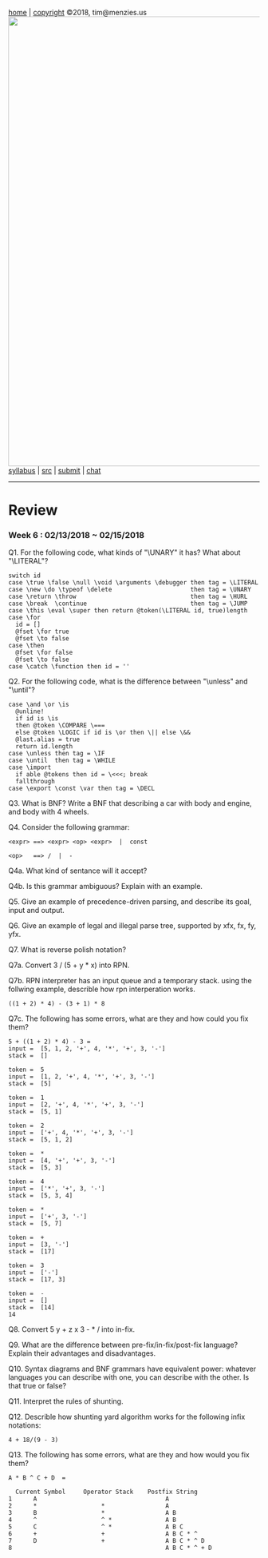 [home](http://tiny.cc/plm18) |
[copyright](https://github.com/txt/plm18/blob/master/LICENSE.md) &copy;2018, tim&commat;menzies.us
<br>
[<img width=900 src="https://raw.githubusercontent.com/txt/plm18/master/img/banner.png">](http://tiny.cc/plm18)<br>
[syllabus](https://github.com/txt/plm18/blob/master/doc/syllabus.md) |
[src](https://github.com/txt/plm18/tree/master/src) |
[submit](http://tiny.cc/plm18give) |
[chat](https://plm18.slack.com/)


______



# Review

### Week 6 : 02/13/2018 ~ 02/15/2018

Q1. For the following code, what kinds of "\UNARY" it has? What about "\LITERAL"?

	switch id
    case \true \false \null \void \arguments \debugger then tag = \LITERAL
    case \new \do \typeof \delete                      then tag = \UNARY
    case \return \throw                                then tag = \HURL
    case \break  \continue                             then tag = \JUMP
    case \this \eval \super then return @token(\LITERAL id, true)length
    case \for
      id = []
      @fset \for true
      @fset \to false
    case \then
      @fset \for false
      @fset \to false
    case \catch \function then id = ''

Q2. For the following code, what is the difference between "\unless" and "\until"?

    case \and \or \is
      @unline!
      if id is \is
      then @token \COMPARE \===
      else @token \LOGIC if id is \or then \|| else \&&
      @last.alias = true
      return id.length
    case \unless then tag = \IF
    case \until  then tag = \WHILE
    case \import
      if able @tokens then id = \<<<; break
      fallthrough
    case \export \const \var then tag = \DECL

Q3. What is BNF? Write a BNF that describing a car with body and engine, and body with 4 wheels.

Q4. Consider the following grammar:

   `<expr> ==> <expr> <op> <expr>  |  const`
   
   `<op>   ==> /  |  -`
   
Q4a. What kind of sentance will it accept?

Q4b. Is this grammar ambiguous? Explain with an example.

Q5. Give an example of precedence-driven parsing, and describe its goal, input and output.

Q6. Give an example of legal and illegal parse tree, supported by xfx, fx, fy, yfx.
	
Q7. What is reverse polish notation?

Q7a. Convert 3 / (5 + y * x) into RPN.

Q7b. RPN interpreter has an input queue and a temporary stack. using the follwing example, describle how rpn interperation works. 

	((1 + 2) * 4) - (3 + 1) * 8


Q7c. The following has some errors, what are they and how could you fix them?

	5 + ((1 + 2) * 4) - 3 =
	input =  [5, 1, 2, '+', 4, '*', '+', 3, '-']
	stack =  []

	token =  5
	input =  [1, 2, '+', 4, '*', '+', 3, '-']
	stack =  [5]

	token =  1
	input =  [2, '+', 4, '*', '+', 3, '-']
	stack =  [5, 1]
	
	token =  2
	input =  ['+', 4, '*', '+', 3, '-']
	stack =  [5, 1, 2]

	token =  *
	input =  [4, '+', '+', 3, '-']
	stack =  [5, 3]

	token =  4
	input =  ['*', '+', 3, '-']
	stack =  [5, 3, 4]

	token =  *
	input =  ['+', 3, '-']
	stack =  [5, 7]

	token =  +
	input =  [3, '-']
	stack =  [17]

	token =  3
	input =  ['-']
	stack =  [17, 3]

	token =  -
	input =  []
	stack =  [14]
	14

Q8. Convert 5 y + z x 3 - * / into in-fix.
	
Q9. What are the difference between pre-fix/in-fix/post-fix language? Explain their advantages and disadvantages.

Q10. Syntax diagrams and BNF grammars have equivalent power: whatever languages you can describe with one, you can describe with the other. Is that true or false?

Q11. Interpret the rules of shunting.

Q12. Describle how shunting yard algorithm works for the following infix notations:

	4 + 18/(9 - 3)
	
Q13. The following has some errors, what are they and how would you fix them?

    A * B ^ C + D  =

      Current Symbol     Operator Stack    Postfix String
    1      A                                    A
    2      *                  *                 A
    3      B                  *                 A B
    4      ^                  ^ *               A B
    5      C                  ^ *               A B C
    6      +                  +                 A B C * ^
    7      D                  +                 A B C * ^ D
    8                                           A B C * ^ + D
